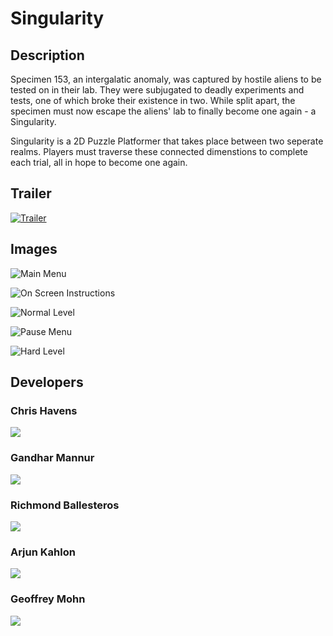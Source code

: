 # Singularity

## Description
Specimen 153, an intergalatic anomaly, was captured by hostile aliens to be tested on in their lab. They were subjugated to deadly experiments and tests, one of which broke their existence in two. While split apart, the specimen must now escape the aliens' lab to finally become one again - a Singularity.

Singularity is a 2D Puzzle Platformer that takes place between two seperate realms. Players must traverse these connected dimenstions to complete each trial, all in hope to become one again.

## Trailer
[![Trailer](https://img.youtube.com/vi/sW9npZVpiMI/0.jpg)](https://www.youtube.com/watch?v=qeFG8bBCwGo)

## Images

![Main Menu](/Solidarity/Assets/Images/Menu.png)

![On Screen Instructions](/Solidarity/Assets/Images/OnScreenInstructions.png)

![Normal Level](/Solidarity/Assets/Images/NormalLevel.png)

![Pause Menu](/Solidarity/Assets/Images/PauseMenu.jpg)

![Hard Level](/Solidarity/Assets/Images/HardLevel.png)

## Developers

### Chris Havens

![](/Solidarity/Assets/Images/ChrisHavens.jpg)

### Gandhar Mannur

![](/Solidarity/Assets/Images/GandharMannur.png)

### Richmond Ballesteros

![](/Solidarity/Assets/Images/RichmondBallesteros.jpg)

### Arjun Kahlon

![](/Solidarity/Assets/Images/ArjunKahlon.png)

### Geoffrey Mohn

![](/Solidarity/Assets/Images/GeoffreyMohn.jpg)
